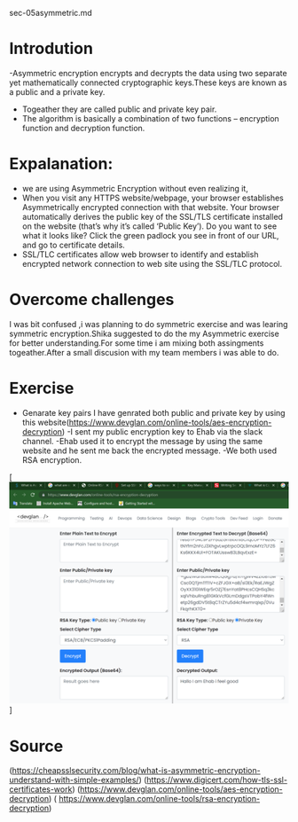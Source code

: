 sec-05asymmetric.md
# Introdution
-Asymmetric encryption encrypts and decrypts the data using two separate yet mathematically connected cryptographic keys.These keys are known as a public and a private key.
- Togeather they are called public and private key pair.
- The algorithm is basically a combination of two functions – encryption function and decryption function.

# Expalanation:
- we are using Asymmetric Encryption without even realizing it,
- When you visit any HTTPS website/webpage, your browser establishes Asymmetrically encrypted connection with that website. Your browser automatically derives the public key of the SSL/TLS certificate installed on the website (that’s why it’s called ‘Public Key’). Do you want to see what it looks like? Click the green padlock you see in front of our URL, and go to certificate details.
- SSL/TLC certificates allow web browser to identify and establish encrypted network connection to web site using the SSL/TLC protocol.

# Overcome challenges

I was bit confused ,i was planning to do symmetric exercise and was learing symmetric encryption.Shika suggested to do the my Asymmetric exercise for better understanding.For some time i am mixing both assingments togeather.After a small discusion with my team members i was able to do.

# Exercise
- Genarate key pairs
  I have genrated both public and private key by using this website(https://www.devglan.com/online-tools/aes-encryption-decryption)
-I sent my public encryption key to Ehab via the slack channel.
-Ehab used it to encrypt the message by using the same website and he sent me back the encrypted message.
-We both used RSA encryption.

[![alt test](../../00_includes/week3images/Sec-05message.png "sec-05message.png")]


# Source
(https://cheapsslsecurity.com/blog/what-is-asymmetric-encryption-understand-with-simple-examples/)
(https://www.digicert.com/how-tls-ssl-certificates-work)
(https://www.devglan.com/online-tools/aes-encryption-decryption)
( https://www.devglan.com/online-tools/rsa-encryption-decryption)



